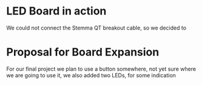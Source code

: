 # LED Board in action
We could not connect the Stemma QT breakout cable, so we decided to 

# Proposal for Board Expansion
For our final project we plan to use a button somewhere, not yet sure where we are going to use it, we also added two LEDs, for some indication
